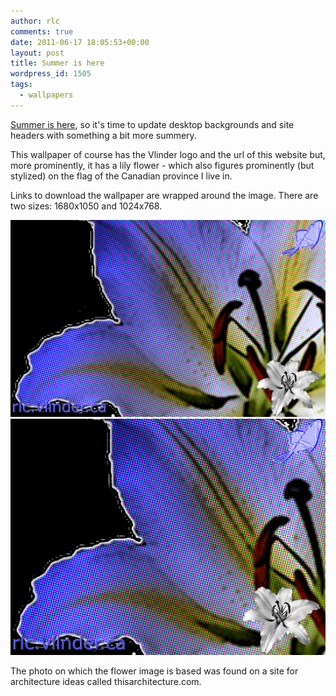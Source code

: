 ```yaml
---
author: rlc
comments: true
date: 2011-06-17 18:05:53+00:00
layout: post
title: Summer is here
wordpress_id: 1505
tags:
  - wallpapers
---
```


[Summer is here](http://en.wikipedia.org/wiki/Summer#Timing), so it's time to update desktop backgrounds and site headers with something a bit more summery.

This wallpaper of course has the Vlinder logo and the url of this website but, more prominently, it has a lily flower - which also figures prominently (but stylized) on the flag of the Canadian province I live in.

<!--more-->

Links to download the wallpaper are wrapped around the image. There are two sizes: 1680x1050 and 1024x768.

[![](/assets/2011/06/summer-wallpaper.png)](/assets/2011/06/summer-wallpaper.png)[![](/assets/2011/06/summer-wallpaper-small.png)](/assets/2011/06/summer-wallpaper-small.png)

The photo on which the flower image is based was found on a site for architecture ideas called thisarchitecture.com.
